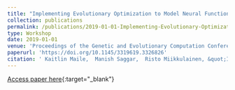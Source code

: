 ```yaml
---
title: "Implementing Evolutionary Optimization to Model Neural Functional Connectivity"
collection: publications
permalink: /publications/2019-01-01-Implementing-Evolutionary-Optimization-to-Model-Neural-Functional-Connectivity
type: Workshop
date: 2019-01-01
venue: 'Proceedings of the Genetic and Evolutionary Computation Conference Companion'
paperurl: 'https://doi.org/10.1145/3319619.3326826'
citation: ' Kaitlin Maile,  Manish Saggar,  Risto Miikkulainen, &quot;Implementing Evolutionary Optimization to Model Neural Functional Connectivity.&quot; Proceedings of the Genetic and Evolutionary Computation Conference Companion, 2019.'
---
```

[Access paper here](https://doi.org/10.1145/3319619.3326826){:target="_blank"}
